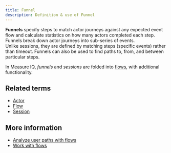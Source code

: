 ```yaml
---
title: Funnel 
description: Definition & use of Funnel 
---
```

**Funnels** specify steps to match actor journeys against any expected event flow and calculate statistics on how many actors completed each step. Funnels break down actor journeys into sub-series of events. Unlike sessions, they are defined by matching steps (specific events) rather than timeout. Funnels can also be used to find paths to, from, and between particular steps.

In Measure IQ, *funnels* and *sessions* are folded into [flows](../flow), with additional functionality.

## Related terms

- [Actor](../actor)
- [Flow](../flow)
- [Session](../session)

## More information

- [Analyze user paths with flows](https://behavure.ai/docs/wiki/spaces/CSSD/pages/1304560030/Analyze+user+paths+with+flows)
- [Work with flows](https://behavure.ai/docs/wiki/spaces/CSSD/pages/1234927671/Work+with+flows)